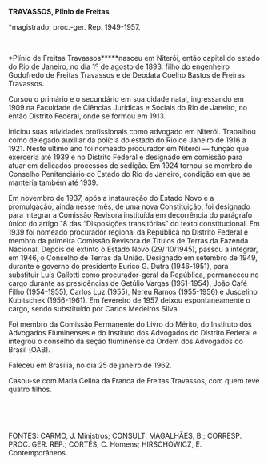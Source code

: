 **TRAVASSOS, Plínio de Freitas**

\*magistrado; proc.-ger. Rep. 1949-1957.

 

*Plínio de Freitas Travassos*****nasceu em Niterói, então capital do
estado do Rio de Janeiro, no dia 1º de agosto de 1893, filho do
engenheiro Godofredo de Freitas Travassos e de Deodata Coelho Bastos de
Freiras Travassos.

Cursou o primário e o secundário em sua cidade natal, ingressando em
1909 na Faculdade de Ciências Jurídicas e Sociais do Rio de Janeiro, no
então Distrito Federal, onde se formou em 1913.

Iniciou suas atividades profissionais como advogado em Niterói.
Trabalhou como delegado auxiliar da polícia do estado do Rio de Janeiro
de 1916 a 1921. Neste último ano foi nomeado procurador em Niterói —
função que exerceria até 1939 e no Distrito Federal e designado em
comissão para atuar em delicados processos de sedição. Em 1924 tornou-se
membro do Conselho Penitenciário do Estado do Rio de Janeiro, condição
em que se manteria também até 1939.

Em novembro de 1937, após a instauração do Estado Novo e a promulgação,
ainda nesse mês, de uma nova Constituição, foi designado para integrar a
Comissão Revisora instituída em decorrência do parágrafo único do artigo
18 das “Disposições transitórias” do texto constitucional. Em 1939 foi
nomeado procurador regional da República no Distrito Federal e membro da
primeira Comissão Revisora de Títulos de Terras da Fazenda Nacional.
Depois de extinto o Estado Novo (29/ 10/1945), passou a integrar, em
1946, o Conselho de Terras da União. Designado em setembro de 1949,
durante o governo do presidente Eurico G. Dutra (1946-1951), para
substituir Luís Gallotti como procurador-geral da República, permaneceu
no cargo durante as presidências de Getúlio Vargas (1951-1954), João
Café Filho (1954-1955), Carlos Luz (1955), Nereu Ramos (1955-1956) e
Juscelino Kubitschek (1956-1961). Em fevereiro de 1957 deixou
espontaneamente o cargo, sendo substituído por Carlos Medeiros Silva.

Foi membro da Comissão Permanente do Livro do Mérito, do Instituto dos
Advogados Fluminenses e do Instituto dos Advogados do Distrito Federal e
integrou o conselho da seção fluminense da Ordem dos Advogados do Brasil
(OAB).

Faleceu em Brasília, no dia 25 de janeiro de 1962.

Casou-se com Maria Celina da Franca de Freitas Travassos, com quem teve
quatro filhos.

 

 

FONTES: CARMO, J. Ministros; CONSULT. MAGALHÃES, B.; CORRESP. PROC. GER.
REP.; CORTÉS, C. Homens; HIRSCHOWICZ, E. Contemporâneos.

 
